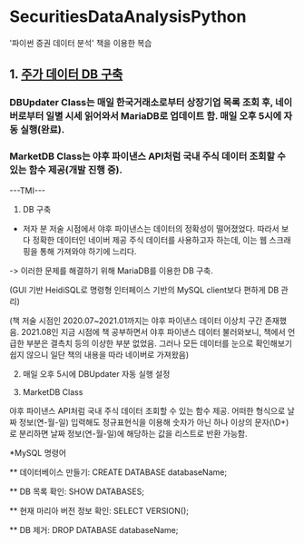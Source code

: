 # SecuritiesDataAnalysisPython
'파이썬 증권 데이터 분석' 책을 이용한 복습


## 1. [주가 데이터 DB 구축](https://github.com/inandout-kr/SecuritiesDataAnalysisPython/tree/main/code/Stock_Price_API/HanStock)
### DBUpdater Class는 매일 한국거래소로부터 상장기업 목록 조회 후, 네이버로부터 일별 시세 읽어와서 MariaDB로 업데이트 함. 매일 오후 5시에 자동 실행(완료).

### MarketDB Class는 야후 파이낸스 API처럼 국내 주식 데이터 조회할 수 있는 함수 제공(개발 진행 중).

---TMI---
1. DB 구축

* 저자 분 저술 시점에서 야후 파이낸스는 데이터의 정확성이 떨어졌었다. 따라서 보다 정확한 데이터인 네이버 제공 주식 데이터를 사용하고자 하는데, 이는 웹 스크래핑을 통해 가져와야 하기에 느리다.

-> 이러한 문제를 해결하기 위해 MariaDB를 이용한 DB 구축.

(GUI 기반 HeidiSQL로 명령형 인터페이스 기반의 MySQL client보다 편하게 DB 관리)

(책 저술 시점인 2020.07~2021.01까지는 야후 파이낸스 데이터 이상치 구간 존재했음. 2021.08인 지금 시점에 책 공부하면서 야후 파이낸스 데이터 불러와보니, 책에서 언급한 부분은 결측치 등의 이상한 부분 없었음. 그러나 모든 데이터를 눈으로 확인해보기 쉽지 않으니 일단 책의 내용을 따라 네이버로 가져왔음)


2. 매일 오후 5시에 DBUpdater 자동 실행 설정


3. MarketDB Class

야후 파이낸스 API처럼 국내 주식 데이터 조회할 수 있는 함수 제공.
어떠한 형식으로 날짜 정보(연-월-일) 입력해도 정규표현식을 이용해 숫자가 아닌 하나 이상의 문자(\D+)로 분리하면 날짜 정보(연-월-일)에 해당하는 값을 리스트로 반환 가능함.


*MySQL 명령어

** 데이터베이스 만들기: CREATE DATABASE databaseName;

** DB 목록 확인: SHOW DATABASES;

** 현재 마리아 버전 정보 확인: SELECT VERSION();

** DB 제거: DROP DATABASE databaseName;
